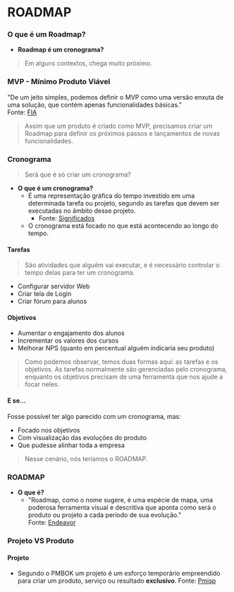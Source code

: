 # ROADMAP

### O que é um Roadmap?
* **Roadmap é um cronograma?**
> Em alguns contextos, chega muito próximo.

### MVP - Mínimo Produto Viável
"De um jeito simples, podemos definir o MVP como uma versão enxuta de uma solução, que contém apenas funcionalidades básicas."  
Fonte: [FIA](https://fia.com.br/blog/mvp/)

> Assim que um produto é criado como MVP, precisamos criar um Roadmap para definir os próximos passos e lançamentos de novas funcionalidades.

### Cronograma
> Será que é só criar um cronograma?

* **O que é um cronograma?**
  - É uma representação gráfica do tempo investido em uma determinada tarefa ou projeto, segundo as tarefas que devem ser executadas no âmbito desse projeto.
    - Fonte: [Significados](https://www.significados.com.br/cronograma/)
  - O cronograma está focado no que está acontecendo ao longo do tempo.

#### Tarefas
> São atividades que alguém vai executar, e é necessário controlar o tempo delas para ter um cronograma.
* Configurar servidor Web
* Criar tela de Login
* Criar fórum para alunos

#### Objetivos
* Aumentar o engajamento dos alunos
* Incrementar os valores dos cursos
* Melhorar NPS (quanto em percentual alguém indicaria seu produto)

> Como podemos observar, temos duas formas aqui: as tarefas e os objetivos. As tarefas normalmente são gerenciadas pelo cronograma, enquanto os objetivos precisam de uma ferramenta que nos ajude a focar neles.

#### E se...
Fosse possível ter algo parecido com um cronograma, mas:
* Focado nos objetivos
* Com visualização das evoluções do produto
* Que pudesse alinhar toda a empresa

> Nesse cenário, nós teríamos o ROADMAP.

### ROADMAP
* **O que é?**
   - "Roadmap, como o nome sugere, é uma espécie de mapa, uma poderosa ferramenta visual e descritiva que aponta como será o produto ou projeto a cada período de sua evolução."  
   Fonte: [Endeavor](https://endeavor.org.br/estrategia-e-gestao/roadmap/)


### Projeto VS Produto

#### Projeto
* Segundo o PMBOK um projeto é um esforço temporário empreendido para criar um produto, serviço ou resultado **exclusivo**. Fonte: [Pmisp](https://pmisp.org.br/pmbok-guide/)

